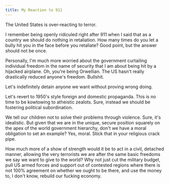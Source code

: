 ```yaml
---
title: My Reaction to 911
---
```


The United States is over-reacting to terror.

I remember being openly ridiculed right after 911 when I said that as a country we should do nothing in retaliation. How many times do you let a bully hit you in the face before you retaliate? Good point, but the answer should not be once.

Personally, I'm much more worried about the government curtailing individual freedom in the name of security that I am about being hit by a hijacked airplane. Oh, you're being Orwellian. The US hasn't really drastically reduced anyone's freedom. Bullshit.

Let's indefinitely detain anyone we want without proving wrong doing.

Let's revert to 1950's style foreign and domestic propaganda. This is no time to be kowtowing to atheistic zealots. Sure, instead we should be fostering political subordination.

We tell our children not to solve their problems through violence. Sure, it's idealistic. But given that we are in the unique, secure position squarely on the apex of the world government hierarchy, don't we have a moral obligation to set an example? Yes, moral. Stick that in your religious crack pipe.

How much more of a show of strength would it be to act in a civil, detached manner, allowing the very terrorists we are after the same basic freedoms we say we want to give to the world? Why not just cut the military budget, pull US armed forces and support out of contested regions where there is not 100% agreement on whether we ought to be there, and use the money to, I don't know, rebuild our fucking economy. 
